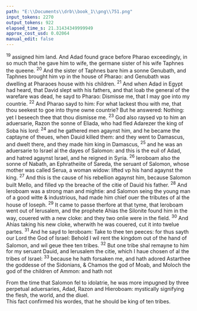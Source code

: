 ```yaml
---
path: "E:\\Documents\\drb\\book_1\\png\\751.png"
input_tokens: 2270
output_tokens: 922
elapsed_time_s: 21.31434349999949
approx_cost_usd: 0.02064
manual_edit: false
---
```

<sup>19</sup> assigned him land. And Adad found grace before Pharao exceedingly, in so much that he gave him to wife, the germane sister of his wife Taphnes the queene. <sup>20</sup> And the sister of Taphnes bare him a sonne Genubath, and Taphnes brought him vp in the house of Pharao: and Genubath was dwelling at Pharaoes house with his children. <sup>21</sup> And when Adad in Egypt had heard, that David slept with his fathers, and that Ioab the general of the warefare was dead, he sayd to Pharao: Dismisse me, that I may goe into my countrie. <sup>22</sup> And Pharao sayd to him: For what lackest thou with me, that thou seekest to goe into thyne owne countrie? But he answered: Nothing: yet I beseech thee that thou dismisse me. <sup>23</sup> God also raysed vp to him an aduersarie, Razon the sonne of Eliada, who had fled Adarezer the king of Soba his lord: <sup>24</sup> and he gathered men agaynst him, and he became the captayne of theues, when Dauid killed them: and they went to Damascus, and dwelt there, and they made him king in Damascus, <sup>25</sup> and he was an aduersarie to Israel al the dayes of Salomon: and this is the euil of Adad, and hatred agaynst Israel, and he reigned in Syria. <sup>26</sup> Ieroboam also the sonne of Nabath, an Ephratheiite of Sareda, the seruant of Salomon, whose mother was called Serua, a woman widow: lifted vp his hand agaynst the king. <sup>27</sup> And this is the cause of his rebellion agaynst him, because Salomon built Mello, and filled vp the breache of the citie of Dauid his father. <sup>28</sup> And Ieroboam was a strong man and mightie: and Salomon seing the young man of a good witte & industrious, had made him chief ouer the tributes of al the house of Ioseph. <sup>29</sup> It came to passe therfore at that tyme, that Ieroboam went out of Ierusalem, and the prophete Ahias the Silonite found him in the way, couered with a new cloke: and they two onlie were in the field. <sup>30</sup> And Ahias taking his new cloke, wherwith he was couered, cut it into twelue partes. <sup>31</sup> And he sayd to Ieroboam: Take to thee ten peeces: for thus sayth our Lord the God of Israel: Behold I wil rent the kingdom out of the hand of Salomon, and wil geue thee ten tribes. <sup>32</sup> But one tribe shal remayne to him for my seruant Dauid, and Ierusalem the citie, which I haue chosen of al the tribes of Israel: <sup>33</sup> because he hath forsaken me, and hath adored Astarthee the goddesse of the Sidonians, & Chamos the god of Moab, and Moloch the god of the children of Ammon: and hath not

[^1]: 2. Reg. 10.

<aside>From the time that Salomon fel to idolatrie, he was more impugned by three perpetual aduersaries, Adad, Razon and Hieroboam: mystically signifying the flesh, the world, and the diuel.</aside>

<aside>This fact confirmed his wordes, that he should be king of ten tribes.</aside>